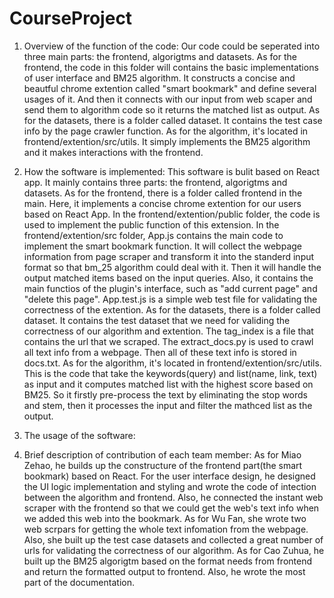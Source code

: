 # CourseProject

1. Overview of the function of the code:
   Our code could be seperated into three main parts: the frontend, algorigtms and datasets. 
   As for the frontend, the code in this folder will contains the basic implementations of user interface and BM25 algorithm. It constructs a concise and beautful chrome extention called "smart bookmark" and define several usages of it. And then it connects with our input from web scaper and send them to algorithm code so it returns the matched list as output. 
   As for the datasets, there is a folder called dataset. It contains the test case info by the page crawler function. 
   As for the algorithm, it's located in frontend/extention/src/utils. It simply implements the BM25 algorithm and it makes interactions with the frontend. 
   
2. How the software is implemented:
   This software is bulit based on React app. It mainly contains three parts: the frontend, algorigtms and datasets. 
   As for the frontend, there is a folder called frontend in the main. Here, it implements a concise chrome extention for our users based on React App. In the frontend/extention/public folder, the code is used to implement the public function of this extension. In the frontend/extention/src folder, App.js contains the main code to implement the smart bookmark function. It will collect the webpage information from page scraper and transform it into the standerd input format so that bm_25 algorithm could deal with it. Then it will handle the output matched items based on the input queries. Also, it contains the main functios of the plugin's interface, such as "add current page" and "delete this page". App.test.js is a simple web test file for validating the correctness of the extention.
   As for the datasets, there is a folder called dataset. It contains the test dataset that we need for validing the correctness of our algorithm and extention. The tag_index is a file that contains the url that we scraped. The extract_docs.py is used to crawl all text info from a webpage. Then all of these text info is stored in docs.txt. 
   As for the algorithm, it's located in frontend/extention/src/utils. This is the code that take the keywords(query) and list(name, link, text) as input and it computes matched list with the highest score based on BM25. So it firstly pre-process the text by eliminating the stop words and stem, then it processes the input and filter the mathced list as the output.  

3. The usage of the software:
  
4. Brief description of contribution of each team member:
   As for Miao Zehao, he builds up the constructure of the frontend part(the smart bookmark) based on React. For the user interface design, he designed the UI logic implementation and styling and wrote the code of intection between the algorithm and frontend. Also, he connected the instant web scraper with the frontend so that we could get the web's text info when we added this web into the bookmark. 
   As for Wu Fan, she wrote two web scrpars for getting the whole text infomation from the webpage. Also, she built up the test case datasets and collected a great number of urls for validating the correctness of our algorithm.
   As for Cao Zuhua, he built up the BM25 algorigtm based on the format needs from frontend and return the formatted output to frontend. Also, he wrote the most part of the documentation. 
